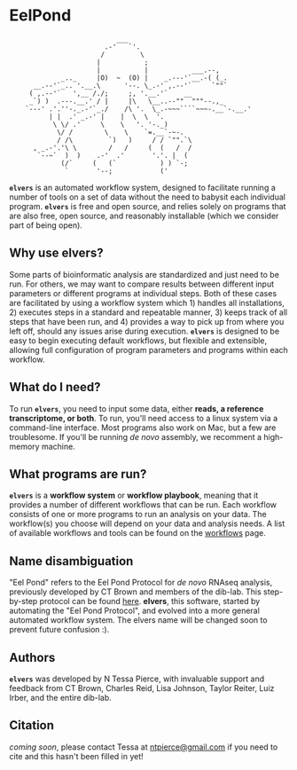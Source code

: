 # EelPond


```
                           ___
                        .-'   `'.
                       /         \
                      |           ;
                      |           |           ___.--,
             _.._     |O)  ~  (O) |    _.---'`__.-( (_.       
      __.--'`_.. '.__.\      '--. \_.-' ,.--'`     `""`
     ( ,.--'`   ',__ /./;     ;, '.__.'`    __
     _`) )  .---.__.' / |     |\   \__..--""  """--.,_
    `---' .'.''-._.-'`_./    /\ '.  \_.-~~~````~~~-.__`-.__.'
          | |  .' _.-' |    |  \  \  '.
           \ \/ .'     \    \   '. '-._)
            \/ /        \    \    `=.__`-~-.
            / /\         `)   )     / / `"".`\
      , _.-'.'\ \        /   /     (  (   /  /
       `--~`  )  )    .-'  .'       '.'. |  (
             (/`     (   (`           ) ) `-;
              `       '--;            (' 

```


**`elvers`** is an automated workflow system, designed to facilitate running a number of tools on a set of data without the need to babysit each individual program. **`elvers`** is free and open source, and relies solely on programs that are also free, open source, and reasonably installable (which we consider part of being open).

## Why use elvers?

Some parts of bioinformatic analysis are standardized and just need to be run. For others, we may want to compare results between different input parameters or different programs at individual steps. Both of these cases are facilitated by using a workflow system which 1) handles all installations, 2) executes steps in a standard and repeatable manner, 3) keeps track of all steps that have been run, and 4) provides a way to pick up from where you left off, should any issues arise during
execution. **`elvers`** is designed to be easy to begin executing default workflows, but flexible and extensible, allowing full configuration of program parameters and programs within each workflow. 

## What do I need?

To run **`elvers`**, you need to input some data, either **reads, a reference transcriptome, or both**. To run, you'll need access to a linux system via a command-line interface. Most programs also work on Mac, but a few are troublesome. If you'll be running *de novo* assembly, we recomment a high-memory machine.


## What programs are run?

**`elvers`** is a **workflow system** or **workflow playbook**, meaning that it provides a number of different workflows that can be run. Each workflow consists of one or more programs to run an analysis on your data. The workflow(s) you choose will depend on your data and analysis needs. A list of available workflows and tools can be found on the [workflows](workflows.md) page.


## Name disambiguation

"Eel Pond" refers to the Eel Pond Protocol for *de novo* RNAseq analysis, previously developed by CT Brown and members of the dib-lab. This step-by-step protocol can be found [here](https://eel-pond.readthedocs.io/en/latest/). **elvers**, this software, started by automating the "Eel Pond Protocol", and evolved into a more general automated workflow system. The elvers name will be changed soon to prevent future confusion :).


## Authors

**`elvers`** was developed by N Tessa Pierce, with invaluable support and feedback from CT Brown, Charles Reid, Lisa Johnson, Taylor Reiter, Luiz Irber, and the entire dib-lab. 

## Citation

_coming soon_, please contact Tessa at ntpierce@gmail.com if you need to cite and this hasn't been filled in yet!
